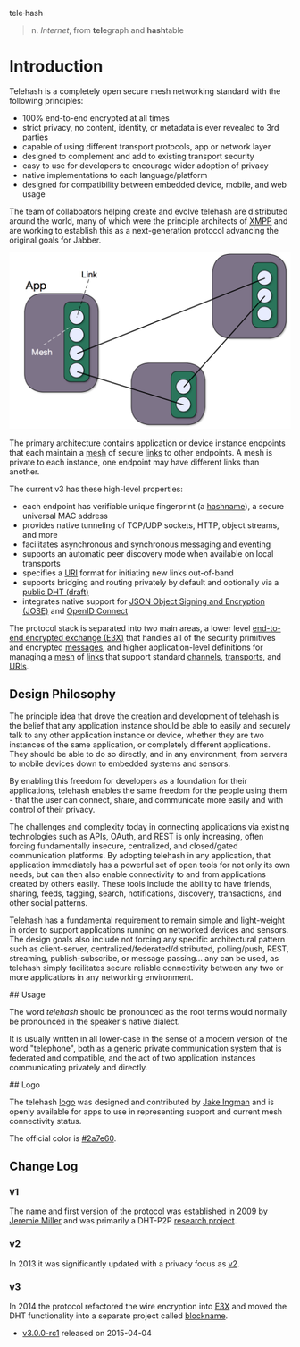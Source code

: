 tele·hash
> n. *Internet*, from **tele**graph and **hash**table

# Introduction

Telehash is a completely open secure mesh networking standard with the following principles:

* 100% end-to-end encrypted at all times
* strict privacy, no content, identity, or metadata is ever revealed to 3rd parties
* capable of using different transport protocols, app or network layer
* designed to complement and add to existing transport security
* easy to use for developers to encourage wider adoption of privacy
* native implementations to each language/platform
* designed for compatibility between embedded device, mobile, and web usage

The team of collaboators helping create and evolve telehash are distributed around the world, many of which were the principle architects of [XMPP](http://en.wikipedia.org/wiki/XMPP) and are working to establish this as a next-generation protocol advancing the original goals for Jabber.

![Basic Network](v3/BasicNetwork.png)

The primary architecture contains application or device instance endpoints that each maintain a [mesh](mesh.md) of secure [links](link.md) to other endpoints.  A mesh is private to each instance, one endpoint may have different links than another.

The current v3 has these high-level properties:

* each endpoint has verifiable unique fingerprint (a [hashname](hashname.md)), a secure universal MAC address
* provides native tunneling of TCP/UDP sockets, HTTP, object streams, and more
* facilitates asynchronous and synchronous messaging and eventing
* supports an automatic peer discovery mode when available on local transports
* specifies a [URI](uri.md) format for initiating new links out-of-band
* supports bridging and routing privately by default and optionally via a [public DHT (draft)](https://github.com/telehash/blockname)
* integrates native support for [JSON Object Signing and Encryption (JOSE)](https://datatracker.ietf.org/wg/jose/charter/) and [OpenID Connect](http://openid.net/connect/)

The protocol stack is separated into two main areas, a lower level [end-to-end encrypted exchange (E3X)](e3x/intro.md) that handles all of the security primitives and encrypted [messages](e3x/messages.md), and higher application-level definitions for managing a [mesh](mesh.md) of [links](link.md) that support standard [channels](channels/), [transports](transports/), and [URIs](uri.md).

## Design Philosophy

The principle idea that drove the creation and development of telehash
is the belief that any application instance should be able to easily and
securely talk to any other application instance or device, whether they are two
instances of the same application, or completely different
applications. They should be able to do so directly, and in any
environment, from servers to mobile devices down to embedded systems
and sensors.

By enabling this freedom for developers as a foundation for their
applications, telehash enables the same freedom for the people using
them - that the user can connect, share, and communicate more easily
and with control of their privacy.

The challenges and complexity today in connecting applications via
existing technologies such as APIs, OAuth, and REST is only increasing,
often forcing fundamentally insecure, centralized, and closed/gated
communication platforms.  By adopting telehash in any application, that
application immediately has a powerful set of open tools for not only
its own needs, but can then also enable connectivity to and from
applications created by others easily. These tools include the ability
to have friends, sharing, feeds, tagging, search, notifications,
discovery, transactions, and other social patterns.

Telehash has a fundamental requirement to remain simple and
light-weight in order to support applications running on networked
devices and sensors. The design goals also include not forcing any
specific architectural pattern such as client-server,
centralized/federated/distributed, polling/push, REST, streaming,
publish-subscribe, or message passing... any can be used, as telehash
simply facilitates secure reliable connectivity between any two or more
applications in any networking environment.

<a name="usage" />
## Usage

The word _telehash_ should be pronounced as the root terms would normally be pronounced in the speaker's native dialect.

It is usually written in all lower-case in the sense of a modern version of the word "telephone", both as a generic private communication system that is federated and compatible, and the act of two application instances communicating privately and directly.

<a name="logo" />
## Logo

The telehash [logo](https://github.com/telehash/telehash.org/tree/master/v3/logo) was designed and contributed by [Jake Ingman](https://github.com/jingman) and is openly available for apps to use in representing support and current mesh connectivity status.

The official color is [#2a7e60](http://www.color-hex.com/color/2a7e60).

## Change Log

### v1

The name and first version of the protocol was established in [2009](https://github.com/quartzjer/Telehash) by [Jeremie Miller](http://en.wikipedia.org/wiki/Jeremie_Miller) and was primarily a DHT-P2P [research project](http://quartzjer.tumblr.com/post/71784515314/telehash-history).

### v2

In 2013 it was significantly updated with a privacy focus as [v2](https://github.com/telehash/telehash.org/tree/master/v2).

### v3

In 2014 the protocol refactored the wire encryption into [E3X](e3x/intro.md) and moved the DHT functionality into a separate project called [blockname](https://github.com/telehash/blockname).

* [v3.0.0-rc1](spec/v3.0.0-rc1.pdf) released on 2015-04-04
